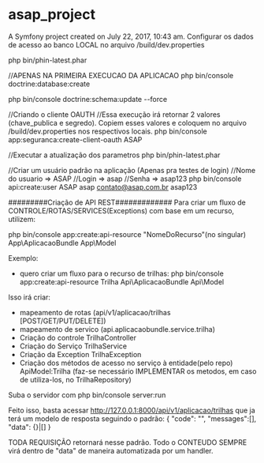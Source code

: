 asap_project
============

A Symfony project created on July 22, 2017, 10:43 am.
Configurar os dados de acesso ao banco LOCAL no arquivo /build/dev.properties

php bin/phin-latest.phar

//APENAS NA PRIMEIRA EXECUCAO DA APLICACAO
php bin/console doctrine:database:create

php bin/console doctrine:schema:update --force

//Criando o cliente OAUTH
//Essa execução irá retornar 2 valores (chave_publica e segredo). Copiem esses valores e coloquem no arquivo /build/dev.properties nos respectivos locais.
php bin/console app:seguranca:create-client-oauth ASAP

//Executar a atualização dos parametros
php bin/phin-latest.phar

//Criar um usuário padrão na aplicação (Apenas pra testes de login)
//Nome do usuario => ASAP
//Login => asap
//Senha => asap123
php bin/console api:create:user ASAP asap contato@asap.com.br asap123


#########Criação de API REST#############
Para criar um fluxo de CONTROLE/ROTAS/SERVICES(Exceptions) com base em um recurso, utilizem:

php bin/console app:create:api-resource "NomeDoRecurso"(no singular) App\\AplicacaoBundle App\\Model

Exemplo: 
- quero criar um fluxo para o recurso de trilhas:
php bin/console app:create:api-resource Trilha Api\\AplicacaoBundle Api\\Model

Isso irá criar:
- mapeamento de rotas (api/v1/aplicacao/trilhas [POST/GET/PUT/DELETE])
- mapeamento de servico (api.aplicacaobundle.service.trilha)
- Criação do controle TrilhaController
- Criação do Serviço TrilhaService
- Criação da Exception TrilhaException
- Criação dos métodos de acesso no serviço à entidade(pelo repo) ApiModel:Trilha (faz-se necessário IMPLEMENTAR os metodos, em caso de utiliza-los, no TrilhaRepository)

Suba o servidor com
php bin/console server:run

Feito isso, basta acessar http://127.0.0.1:8000/api/v1/aplicacao/trilhas que ja terá um modelo de resposta seguindo o padrão:
{ "code": "", "messages":[], "data": {}|[] }

TODA REQUISIÇÃO retornará nesse padrão. Todo o CONTEUDO SEMPRE virá dentro de "data" de maneira automatizada por um handler.